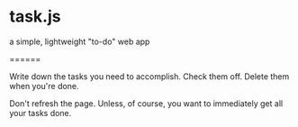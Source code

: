 task.js
=======

a simple, lightweight "to-do" web app

======

Write down the tasks you need to accomplish.
Check them off. 
Delete them when you're done.

Don't refresh the page. Unless, of course, you want to immediately get all your tasks done.

